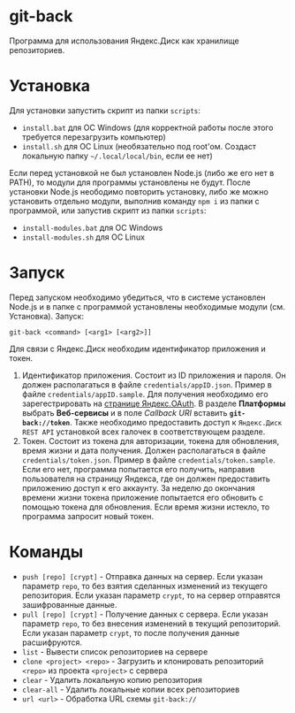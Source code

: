# git-back
Программа для использования Яндекс.Диск как хранилище репозиториев.

# Установка
Для установки запустить скрипт из папки `scripts`:
- `install.bat` для ОС Windows (для корректной работы после этого требуется перезагрузить компьютер)
- `install.sh` для ОС Linux (необязательно под root'ом. Создаст локальную папку `~/.local/local/bin`, если ее нет)

Если перед установкой не был установлен Node.js (либо же его нет в PATH), то модули для программы установлены не будут. После установки Node.js неободимо повторить установку, либо же можно установить отдельно модули, выполнив команду `npm i` из папки с программой, или запустив скрипт из папки `scripts`:
- `install-modules.bat` для ОС Windows
- `install-modules.sh` для ОС Linux

# Запуск
Перед запуском необходимо убедиться, что в системе установлен Node.js и в папке с программой установлены необходимые модули (см. Установка). Запуск:
```
git-back <command> [<arg1> [<arg2>]]
```
Для связи с Яндекс.Диск необходим идентификатор приложения и токен. 
1. Идентификатор приложения. Состоит из ID приложения и пароля. Он должен располагаться в файле `credentials/appID.json`. Пример в файле `credentials/appID.sample`. Для получения необходимо его зарегестрировать на [странице Яндекс.OAuth](https://oauth.yandex.ru/). В разделе __Платформы__ выбрать __Веб-сервисы__ и в поле *Callback URI* вставить __`git-back://token`__. Также необходимо предоставить доступ к `Яндекс.Диск REST API` установкой всех галочек в соответствующем разделе.
2. Токен. Состоит из токена для авторизации, токена для обновления, время жизни и дата получения. Должен располагаться в файле `credentials/token.json`. Пример в файле `credentials/token.sample`. Если его нет, программа попытается его получить, направив пользователя на страницу Яндекса, где он должен предоставить приложению доступ к его аккаунту. За неделю до окончания времени жизни токена приложение попытается его обновить с помощью токена для обновления. Если время жизни истекло, то программа запросит новый токен.

# Команды
- `push [repo] [crypt]` - Отправка данных на сервер. Если указан параметр `repo`, то без взятия сделанных изменений из текущего репозитория. Если указан параметр `crypt`, то на сервер отправятся зашифрованные данные.
- `pull [repo] [crypt]` - Получение данных с сервера. Если указан параметр `repo`, то без внесения изменений в текущий репозиторий. Если указан параметр `crypt`, то после получения данные расшифруются.
- `list` - Вывести список репозиториев на сервере
- `clone <project> <repo>` - Загрузить и клонировать репозиторий `<repo>` из проекта `<project>` с сервера
- `clear` - Удалить локальную копию репозитория
- `clear-all` - Удалить локальные копии всех репозиториев
- `url <url>` - Обработка URL схемы `git-back://`